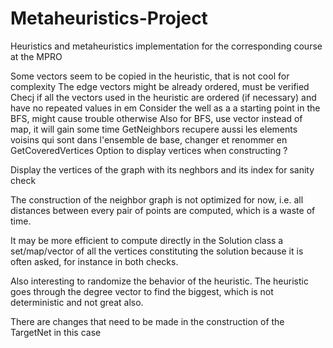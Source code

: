 # Metaheuristics-Project
Heuristics and metaheuristics implementation for the corresponding course at the MPRO

Some vectors seem to be copied in the heuristic, that is not cool for complexity
The edge vectors might be already ordered, must be verified
Checj if all the vectors used in the heuristic are ordered (if necessary) and have no repeated values in em
Consider the well as a a starting point in the BFS, might cause trouble otherwise
Also for BFS, use vector instead of map, it will gain some time
GetNeighbors recupere aussi les elements voisins qui sont dans l'ensemble de base, changer et renommer en GetCoveredVertices
Option to display vertices when constructing ?

Display the vertices of the graph with its neghbors and its index for sanity check

The construction of the neighbor graph is not optimized for now, i.e. all distances between every pair of points are computed, which is a waste of time.

It may be more efficient to compute directly in the Solution class a set/map/vector of all the vertices constituting the solution because it is often asked, for instance in both checks.

Also interesting to randomize the behavior of the heuristic.
The heuristic goes through the degree vector to find the biggest, which is not deterministic and not great also.

There are changes that need to be made in the construction of the TargetNet in this case